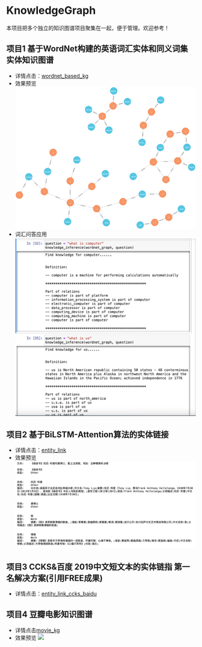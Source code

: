 # KnowledgeGraph
本项目把多个独立的知识图谱项目聚集在一起，便于管理。欢迎参考！

## 项目1 基于WordNet构建的英语词汇实体和同义词集实体知识图谱
+ 详情点击：[wordnet_based_kg](./wordnet_based_kg)
+ 效果预览
![](./wordnet_based_kg/graph.png)
+ 词汇问答应用
![](./wordnet_based_kg/qa_app.png)

## 项目2 基于BiLSTM-Attention算法的实体链接
+ 详情点击：[entity_link](./entity_link)
+ 效果预览
![](./el.png)

## 项目3 CCKS&百度 2019中文短文本的实体链指 第一名解决方案(引用FREE成果)
+ 详情点击：[entity_link_ccks_baidu](./entity_link_ccks_baidu)

## 项目4 豆瓣电影知识图谱
+ 详情点击[movie_kg](./movie_kg)
+ 效果预览
![](./movie_kb)
